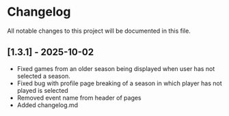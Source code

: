 # Changelog
All notable changes to this project will be documented in this file.

## [1.3.1] - 2025-10-02
- Fixed games from an older season being displayed when user has not selected a season.
- Fixed bug with profile page breaking of a season in which player has not played is selected
- Removed event name from header of pages
- Added changelog.md


